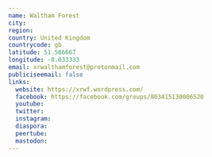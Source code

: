 ```yaml
---
name: Waltham Forest
city:
region:
country: United Kingdom
countrycode: gb
latitude: 51.566667
longitude: -0.033333
email: xrwalthamforest@protonmail.com
publiciseemail: false
links:
  website: https://xrwf.wordpress.com/
  facebook: https://facebook.com/groups/803415130006520
  youtube:
  twitter:
  instagram:
  diaspora:
  peertube:
  mastodon:
---
```

